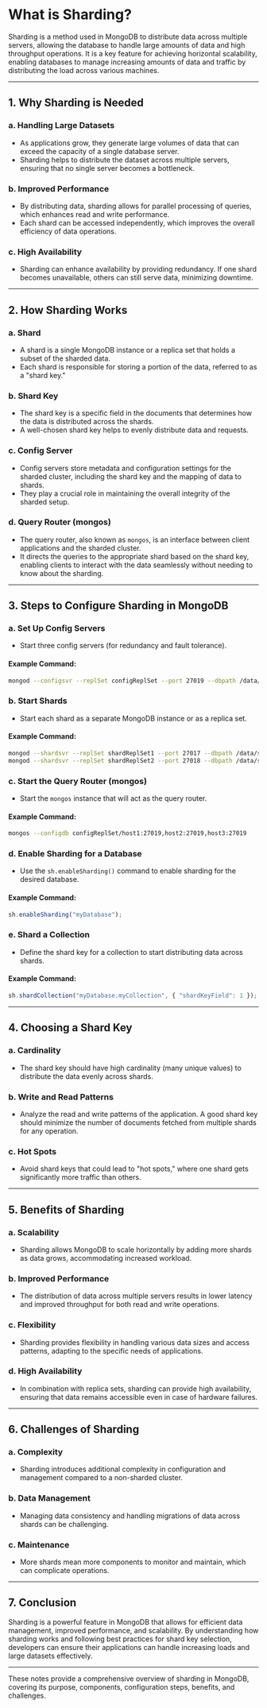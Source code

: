 # **What is Sharding?**

Sharding is a method used in MongoDB to distribute data across multiple servers, allowing the database to handle large amounts of data and high throughput operations. It is a key feature for achieving horizontal scalability, enabling databases to manage increasing amounts of data and traffic by distributing the load across various machines.

---

## **1. Why Sharding is Needed**

### **a. Handling Large Datasets**
- As applications grow, they generate large volumes of data that can exceed the capacity of a single database server.
- Sharding helps to distribute the dataset across multiple servers, ensuring that no single server becomes a bottleneck.

### **b. Improved Performance**
- By distributing data, sharding allows for parallel processing of queries, which enhances read and write performance.
- Each shard can be accessed independently, which improves the overall efficiency of data operations.

### **c. High Availability**
- Sharding can enhance availability by providing redundancy. If one shard becomes unavailable, others can still serve data, minimizing downtime.

---

## **2. How Sharding Works**

### **a. Shard**
- A shard is a single MongoDB instance or a replica set that holds a subset of the sharded data.
- Each shard is responsible for storing a portion of the data, referred to as a "shard key."

### **b. Shard Key**
- The shard key is a specific field in the documents that determines how the data is distributed across the shards.
- A well-chosen shard key helps to evenly distribute data and requests.

### **c. Config Server**
- Config servers store metadata and configuration settings for the sharded cluster, including the shard key and the mapping of data to shards.
- They play a crucial role in maintaining the overall integrity of the sharded setup.

### **d. Query Router (mongos)**
- The query router, also known as `mongos`, is an interface between client applications and the sharded cluster.
- It directs the queries to the appropriate shard based on the shard key, enabling clients to interact with the data seamlessly without needing to know about the sharding.

---

## **3. Steps to Configure Sharding in MongoDB**

### **a. Set Up Config Servers**
- Start three config servers (for redundancy and fault tolerance).

#### **Example Command**:
```bash
mongod --configsvr --replSet configReplSet --port 27019 --dbpath /data/configdb
```

### **b. Start Shards**
- Start each shard as a separate MongoDB instance or as a replica set.

#### **Example Command**:
```bash
mongod --shardsvr --replSet shardReplSet1 --port 27017 --dbpath /data/shard1
mongod --shardsvr --replSet shardReplSet2 --port 27018 --dbpath /data/shard2
```

### **c. Start the Query Router (mongos)**
- Start the `mongos` instance that will act as the query router.

#### **Example Command**:
```bash
mongos --configdb configReplSet/host1:27019,host2:27019,host3:27019
```

### **d. Enable Sharding for a Database**
- Use the `sh.enableSharding()` command to enable sharding for the desired database.

#### **Example Command**:
```javascript
sh.enableSharding("myDatabase");
```

### **e. Shard a Collection**
- Define the shard key for a collection to start distributing data across shards.

#### **Example Command**:
```javascript
sh.shardCollection("myDatabase.myCollection", { "shardKeyField": 1 });
```

---

## **4. Choosing a Shard Key**

### **a. Cardinality**
- The shard key should have high cardinality (many unique values) to distribute the data evenly across shards.

### **b. Write and Read Patterns**
- Analyze the read and write patterns of the application. A good shard key should minimize the number of documents fetched from multiple shards for any operation.

### **c. Hot Spots**
- Avoid shard keys that could lead to "hot spots," where one shard gets significantly more traffic than others.

---

## **5. Benefits of Sharding**

### **a. Scalability**
- Sharding allows MongoDB to scale horizontally by adding more shards as data grows, accommodating increased workload.

### **b. Improved Performance**
- The distribution of data across multiple servers results in lower latency and improved throughput for both read and write operations.

### **c. Flexibility**
- Sharding provides flexibility in handling various data sizes and access patterns, adapting to the specific needs of applications.

### **d. High Availability**
- In combination with replica sets, sharding can provide high availability, ensuring that data remains accessible even in case of hardware failures.

---

## **6. Challenges of Sharding**

### **a. Complexity**
- Sharding introduces additional complexity in configuration and management compared to a non-sharded cluster.

### **b. Data Management**
- Managing data consistency and handling migrations of data across shards can be challenging.

### **c. Maintenance**
- More shards mean more components to monitor and maintain, which can complicate operations.

---

## **7. Conclusion**

Sharding is a powerful feature in MongoDB that allows for efficient data management, improved performance, and scalability. By understanding how sharding works and following best practices for shard key selection, developers can ensure their applications can handle increasing loads and large datasets effectively.

--- 

These notes provide a comprehensive overview of sharding in MongoDB, covering its purpose, components, configuration steps, benefits, and challenges.
